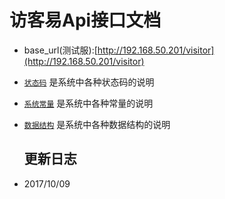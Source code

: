 # 访客易Api接口文档

* base\_url\(测试服\):[http://192.168.50.201/visitor](http://192.168.50.201/visitor)
* [`状态码`](code.md) 是系统中各种状态码的说明
* [`系统常量`](constants.md) 是系统中各种常量的说明
* [`数据结构`](data-struct.md) 是系统中各种数据结构的说明

  ## 更新日志

* 2017/10/09



